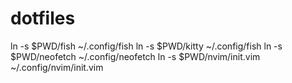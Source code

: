 # dotfiles
ln -s $PWD/fish ~/.config/fish
ln -s $PWD/kitty ~/.config/fish
ln -s $PWD/neofetch ~/.config/neofetch
ln -s $PWD/nvim/init.vim ~/.config/nvim/init.vim


